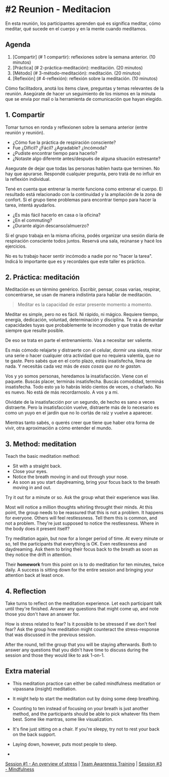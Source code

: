 # #2 Reunion - Meditacion

En esta reunión, los participantes aprenden qué es significa meditar, cómo meditar, qué sucede en el cuerpo y en la mente cuando meditamos.

## Agenda
1. [Compartir] (# 1 compartir): reflexiones sobre la semana anterior. (10 minutos)
2. [Práctica] (# 2-práctica-meditación): meditación. (20 minutos)
3. [Método] (# 3-método-meditación): meditación. (20 minutos)
4. [Reflexión] (# 4-reflexión): reflexión sobre la meditación. (10 minutos)

Cómo facilitadora, anotá los items clave, preguntas y temas relevantes de la reunión. Asegúrate de hacer un seguimiento de los mismos en la minuta que se envia por mail o la herramienta de comunicación que hayan elegido.

## 1. Compartir
Tomar turnos en ronda y reflexionen sobre la semana anterior (entre reunión y reunión). 
- ¿Cómo fue la práctica de respiración consciente? 
- Fue ¿Díficil? ¿Fácil? ¿Agradable? ¿Incómoda? 
- ¿Pudiste encontrar tiempo para hacerlo?
- ¿Notaste algo diferente antes/después de alguna situación estresante?

Asegurate de dejar que todas las personas hablen hasta que terminen. No hay que apurarse. Respondé cualquier pregunta, pero tratá de no influir en la reflexión individual.

Tené en cuenta que entrenar la mente funciona como entrenar el cuerpo. El resultado está relacionado con la continuidad y la ampliación de la zona de confort. Si el grupo tiene problemas para encontrar tiempo para hacer la tarea, intentá ayudarlos. 
- ¿Es más fácil hacerlo en casa o la oficina?
- ¿En el commuting?
- ¿Durante algún descanso/almuerzo?

Si el grupo trabaja en la misma oficina, podés organizar una sesión diaria de respiración consciente todos juntos. Reservá una sala, reúnanse y hacé los ejercicios.

No es tu trabajo hacer sentir incómodo a nadie por no "hacer la tarea". Indicá lo importante que es y 
recordales que este taller es práctico.

## 2. Práctica: meditación
Meditación es un término genérico. Escribir, pensar, cosas varias, respirar, concentrarse, se usan de manera indistinta para hablar de meditación. 

> Meditar es la capacidad de estar presente momento a momento.

Meditar es simple, pero no es fácil. Ni rápido, ni mágico. Requiere tiempo, energía, dedicación, voluntad, determinación y disciplina. Te va a demandar capacidades tuyas que probablemente te incomoden y que tratás de evitar siempre que resulte posible. 

De eso se trata en parte el entrenamiento. Vas a necesitar ser valiente. 

Es más cómodo relajarte y distraerte con el celular, dormir una siesta, mirar una serie o hacer cualquier otra actividad que no requiera valentía, que no te gaste. Pero sabés que en el corto plazo, estás insatisfecha, llena de nada. Y necesitás cada vez más de *esas cosas que no te gastan.* 

Vos y yo somos personas, heredamos la insatisfacción. Viene con el paquete. Buscás placer, terminás insatisfecha. Buscás comodidad, terminás insatisfecha. Todo esto ya lo habrás leído cientos de veces, o charlado. No es nuevo. No está de más recordarnoslo. A vos y a mi.

Olvidate de la insatisfacción por un segundo, de hecho es sano a veces distraerte. Pero la insatisfacción vuelve, distraerte más de lo necesario es como un yuyo en el jardín que no lo cortás de raíz y vuelve a aparecer.
 
Mientras tanto sabés, o querés creer que tiene que haber otra forma de vivir, otra aproximación a cómo entender el mundo. 

## 3. Method: meditation
Teach the basic meditation method:
- Sit with a straight back.
- Close your eyes.
- Notice the breath moving in and out through your nose.
- As soon as you start daydreaming, bring your focus back to the breath moving in and out.

Try it out for a minute or so. Ask the group what their experience was like.

Most will notice a million thoughts whirling throught their minds. At this point, the group needs to be reassured that this is not a problem. It happens for everyone. Others will feel restlessness. Tell them this is common, and not a problem. They're just supposed to notice the restlessness. Where in the body does it present itself?

Try meditation again, but now for a longer period of time. At every minute or so, tell the participants that everything is OK. Even restlessness and daydreaming. Ask them to bring their focus back to the breath as soon as they notice the drift in attention.

Their **homework** from this point on is to do meditation for ten minutes, twice daily. A success is sitting down for the entire session and bringing your attention back at least once.

## 4. Reflection
Take turns to reflect on the meditation experience. Let each participant talk until they're finished. Answer any questions that might come up, and note those you don't have an answer for.

How is stress related to fear? Is it possible to be stressed if we don't feel fear? Ask the group how meditation might counteract the stress-response that was discussed in the previous session.

After the round, tell the group that you will be staying afterwards. Both to answer any questions that you didn't have time to discuss during the session and those they would like to ask 1-on-1.

## Extra material
- This meditation practice can either be called mindfulness meditation or vipassana (insight) meditation.
- It might help to start the meditation out by doing some deep breathing.
- Counting to ten instead of focusing on your breath is just another method, and the participants should be able to pick whatever fits them best. Some like mantras, some like visualization.
- It's fine just sitting on a chair. If you're sleepy, try not to rest your back on the back support.
- Laying down, however, puts most people to sleep.

-

[Session #1 - An overview of stress](session-01-stress.md) | [Team Awareness Training](../../..) | [Session #3 - Mindfulness](session-03-mindfulness.md)
